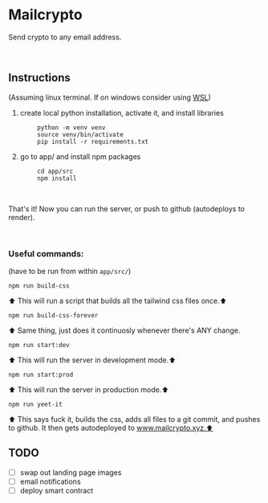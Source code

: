 # Mailcrypto

Send crypto to any email address.

<br>

## Instructions

(Assuming linux terminal. If on windows consider using [WSL](https://docs.microsoft.com/en-us/windows/wsl/install))

1. create local python installation, activate it, and install libraries

```
        python -m venv venv
        source venv/bin/activate
        pip install -r requirements.txt
```

2. go to app/ and install npm packages

```
        cd app/src
        npm install
```

<br>

That's it! Now you can run the server, or push to github (autodeploys to render).

<br>

### Useful commands:

(have to be run from within ```app/src/```)

```
npm run build-css
```

⬆️ This will run a script that builds all the tailwind css files once.⬆️ 

```
npm run build-css-forever
```

⬆️ Same thing, just does it continuosly whenever there's ANY change.


```
npm run start:dev
```

⬆️ This will run the server in development mode.⬆️ 

```
npm run start:prod
```

⬆️ This will run the server in production mode.⬆️ 

```
npm run yeet-it
```

⬆️ This says fuck it, builds the css, adds all files to a git commit, and pushes to github. It then gets autodeployed to www.mailcrypto.xyz.⬆️ 


## TODO

- [ ] swap out landing page images
- [ ] email notifications
- [ ] deploy smart contract
